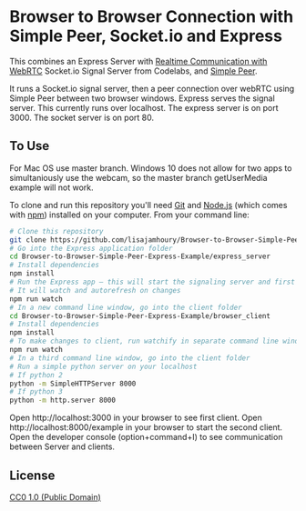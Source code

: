 # Browser to Browser Connection with Simple Peer, Socket.io and Express

This combines an Express Server with [Realtime Communication with WebRTC](https://codelabs.developers.google.com/codelabs/webrtc-web/#0) Socket.io Signal Server from Codelabs, and [Simple Peer](https://github.com/feross/simple-peer).

It runs a Socket.io signal server, then a peer connection over webRTC using Simple Peer between two browser windows. Express serves the signal server. This currently runs over localhost. The express server is on port 3000. The socket server is on port 80.

## To Use

For Mac OS use master branch. Windows 10 does not allow for two apps to simultaniously use the webcam, so the master branch getUserMedia example will not work.

To clone and run this repository you'll need [Git](https://git-scm.com) and [Node.js](https://nodejs.org/en/download/) (which comes with [npm](http://npmjs.com)) installed on your computer. From your command line:

```bash
# Clone this repository
git clone https://github.com/lisajamhoury/Browser-to-Browser-Simple-Peer-Express-Example
# Go into the Express application folder
cd Browser-to-Browser-Simple-Peer-Express-Example/express_server
# Install dependencies
npm install
# Run the Express app — this will start the signaling server and first client
# It will watch and autorefresh on changes
npm run watch
# In a new command line window, go into the client folder
cd Browser-to-Browser-Simple-Peer-Express-Example/browser_client
# Install dependencies
npm install
# To make changes to client, run watchify in separate command line window
npm run watch
# In a third command line window, go into the client folder
# Run a simple python server on your localhost
# If python 2
python -m SimpleHTTPServer 8000
# If python 3
python -m http.server 8000


```

Open http://localhost:3000 in your browser to see first client. Open http://localhost:8000/example in your browser to start the second client. Open the developer console (option+command+I) to see communication between Server and clients.

## License

[CC0 1.0 (Public Domain)](LICENSE.md)

